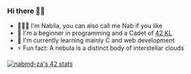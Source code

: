 ### Hi there 👋🏻

<!--
**nabilanmz/nabilanmz** is a ✨ _special_ ✨ repository because its `README.md` (this file) appears on your GitHub profile.

Here are some ideas to get you started:

- 🔭 I’m currently working on ...
- 🌱 I’m currently learning ...
- 👯 I’m looking to collaborate on ...
- 🤔 I’m looking for help with ...
- 💬 Ask me about ...
- 📫 How to reach me: ...
- 😄 Pronouns: ...
- ⚡ Fun fact: ...
-->
- 👩🏻‍💻 I'm Nabila, you can also call me Nab if you like
- 🔭 I'm a beginner in programming and a Cadet of [42 KL](https://42kl.edu.my/)
- 🌱 I'm currently learning mainly C and web development
- ⚡ Fun fact: A nebula is a distinct body of interstellar clouds

[![nabmd-za's 42 stats](https://badge42.herokuapp.com/api/stats/nabmd-za?cursus=42cursus)](https://github.com/JaeSeoKim/badge42)
